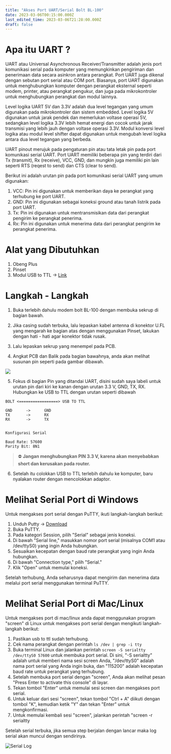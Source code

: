 ```yaml
---
title: "Akses Port UART/Serial Bolt BL-100"
date: 2023-03-06T00:15:00.000Z
last_edited_time: 2023-03-06T21:28:00.000Z
draft: false
---
```


# Apa itu UART ?


UART atau Universal Asynchronous Receiver/Transmitter adalah jenis port komunikasi serial pada komputer yang memungkinkan pengiriman dan penerimaan data secara asinkron antara perangkat. Port UART juga dikenal dengan sebutan port serial atau COM port. Biasanya, port UART digunakan untuk menghubungkan komputer dengan perangkat eksternal seperti modem, printer, atau perangkat pengukur, dan juga pada mikrokontroler untuk menghubungkan perangkat dan modul lainnya.


Level logika UART 5V dan 3.3V adalah dua level tegangan yang umum digunakan pada mikrokontroler dan sistem embedded. Level logika 5V digunakan untuk jarak pendek dan memerlukan voltase operasi 5V, sedangkan level logika 3.3V lebih hemat energi dan cocok untuk jarak transmisi yang lebih jauh dengan voltase operasi 3.3V. Modul konversi level logika atau modul level shifter dapat digunakan untuk mengubah level logika antara dua level tegangan yang berbeda.


UART pinout merujuk pada pengaturan pin atau tata letak pin pada port komunikasi serial UART. Port UART memiliki beberapa pin yang terdiri dari Tx (transmit), Rx (receive), VCC, GND, dan mungkin juga memiliki pin lain seperti RTS (reqest to send) dan CTS (clear to send).


Berikut ini adalah urutan pin pada port komunikasi serial UART yang umum digunakan:

1. VCC: Pin ini digunakan untuk memberikan daya ke perangkat yang terhubung ke port UART.
2. GND: Pin ini digunakan sebagai koneksi ground atau tanah listrik pada port UART.
3. Tx: Pin ini digunakan untuk mentransmisikan data dari perangkat pengirim ke perangkat penerima.
4. Rx: Pin ini digunakan untuk menerima data dari perangkat pengirim ke perangkat penerima.

# Alat yang Dibutuhkan

1. Obeng Plus
2. Pinset
3. Modul USB to TTL → [Link](https://www.tokopedia.com/search?q=usb+to+ttl+pl2303)

# Langkah - Langkah


1. Buka terlebih dahulu modem bolt BL-100 dengan membuka sekrup di bagian bawah.


2. Jika casing sudah terbuka, lalu lepaskan kabel antenna di konektor U.FL yang mengarah ke bagian atas dengan menggunakan Pinset, lakukan dengan hati - hati agar konektor tidak rusak.


3. Lalu lepaskan sekrup yang menempel pada PCB.


4. Angkat PCB dan Balik pada bagian bawahnya, anda akan melihat susunan pin seperti pada gambar dibawah.


![](https://www.dropbox.com/s/f6ia38gzbdvr5o5/f63b592671828f3adbe648f9c67fb0323654c7ed936f3868c1d5b8fc6d99697d.jpeg?dl=0&raw=1)


5. Fokus di bagian Pin yang ditandai UART, disini sudah saya labeli untuk urutan pin dari kiri ke kanan dengan urutan 3.3 V, GND, TX, RX. Hubungkan ke USB to TTL dengan urutan seperti dibawah


```text
BOLT <=================> USB TO TTL

GND      ->      GND
TX       ->      RX
RX       ->      TX


Konfigurasi Serial

Baud Rate: 57600
Parity Bit: 8N1
```


> ⛔ **Jangan menghubungkan PIN 3.3 V, karena akan menyebabkan short dan kerusakan pada router.**


6. Setelah itu colokkan USB to TTL terlebih dahulu ke komputer, baru nyalakan router dengan mencolokkan adaptor.


# Melihat Serial Port di Windows


Untuk mengakses port serial dengan PuTTY, ikuti langkah-langkah berikut:

1. Unduh Putty → [Download](https://www.putty.org/)
2. Buka PuTTY.
3. Pada kategori Session, pilih "Serial" sebagai jenis koneksi.
4. Di bawah "Serial line," masukkan nomor port serial (misalnya COM1 atau /dev/ttyS0) yang ingin Anda hubungkan.
5. Sesuaikan kecepatan dengan baud rate perangkat yang ingin Anda hubungkan.
6. Di bawah "Connection type," pilih "Serial."
7. Klik "Open" untuk memulai koneksi.

Setelah terhubung, Anda seharusnya dapat mengirim dan menerima data melalui port serial menggunakan terminal PuTTY.


# **Melihat Serial Port di Mac/Linux**


Untuk mengakses port di mac/linux anda dapat menggunakan program "screen" di Linux untuk mengakses port serial dengan mengikuti langkah-langkah berikut:

1. Pastikan usb to ttl sudah terhubung.
2. Cek nama perangkat dengan perintah `ls /dev | grep -i tty`
3. Buka terminal Linux dan jalankan perintah `screen -S serialtty /dev/ttyS0 57600` untuk membuka port serial. Di sini, "-S serialtty" adalah untuk memberi nama sesi screen Anda, "/dev/ttyS0" adalah nama port serial yang Anda ingin buka, dan "115200" adalah kecepatan baud rate untuk perangkat yang terhubung.
4. Setelah membuka port serial dengan "screen", Anda akan melihat pesan "Press Enter to activate this console" di layar.
5. Tekan tombol "Enter" untuk memulai sesi screen dan mengakses port serial.
6. Untuk keluar dari sesi "screen", tekan tombol "Ctrl + A" diikuti dengan tombol "K", kemudian ketik "Y" dan tekan "Enter" untuk mengkonfirmasi.
7. Untuk memulai kembali sesi "screen", jalankan perintah "screen -r serialtty

Setelah serial terbuka, jika semua step berjalan dengan lancar maka log serial akan muncul dengan sendirinya.


![Serial Log](https://www.dropbox.com/s/e3posddeln59ea3/bee08c929646cbfa328a645483ccf65485a8824cc90ccee7213e62bc82f249f0.png?dl=0&raw=1)

